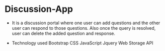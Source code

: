 # Discussion-App
- It is a discussion portal where one user can add questions and the other user can respond to those questions. Also once the query is resolved, user can delete the added question and response.

- Technology used
Bootstrap
CSS
JavaScript
Jquery
Web Storage API

